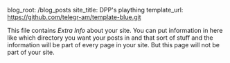 blog_root:	/blog_posts
site_title:	DPP's plaything
template_url:	https://github.com/telegr-am/template-blue.git


This file contains _Extra Info_ about your site.  You can
put information in here like which directory you want your posts in
and that sort of stuff and the information will be part of every page
in your site.  But this page will not be part of your site.


